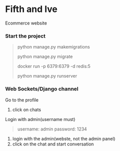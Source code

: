 # Fifth and Ive

Ecommerce website


### Start the project

> python manage.py makemigrations
> 
> python manage.py migrate
> 
> docker run -p 6379:6379 -d redis:5
> 
> python manage.py runserver


### Web Sockets/Django channel

Go to the profile
1. click on chats

Login with admin(username must)
> username: admin
> password: 1234
1. login with the admin(webste, not the admin panel)
2. click on the chat and start conversation
